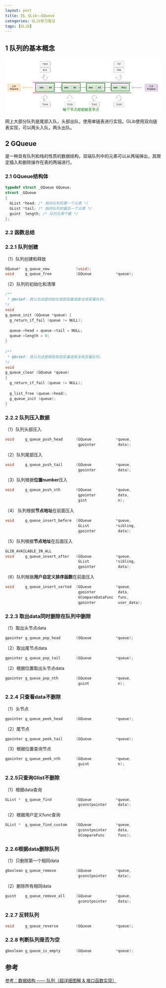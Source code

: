 ```yaml
---
layout: post
title: 四、GLib——GQueue
categories: GLib学习笔记
tags: [GLib]
---
```


## 1 队列的基本概念

![alt text](/assets/GLibStudy/04_GQueue/image/image.png)

网上大部分队列是尾部入队，头部出队，使用单链表进行实现。GLib使用双向链表实现，可以两头入队，两头出队。

## 2 GQueue

是一种具有队列和栈的性质的数据结构，双端队列中的元素可以从两端弹出，其限定插入和删除操作在表的两端进行。

### 2.1 GQueue结构体

```c
typedef struct _GQueue GQueue;
struct _GQueue
{
  GList *head; /* 指向队列的第一个元素 */
  GList *tail; /* 指向队列的最后一个元素 */
  guint  length; /* 队列元素个数 */
};
```

### 2.2 函数总结

### 2.2.1 队列创建
（1）队列创建和释放
```c
GQueue*  g_queue_new            (void);
void     g_queue_free           (GQueue           *queue);
```
（2）队列的初始化和清理
```c
/**
 * @brief: 我认为这是初始化局部变量或者全局变量队列。
*/
void
g_queue_init (GQueue *queue) {
  g_return_if_fail (queue != NULL);

  queue->head = queue->tail = NULL;
  queue->length = 0;
}

/**
 * @brief: 我认为这是释放局部变量或者全局变量队列。
*/
void
g_queue_clear (GQueue *queue)
{
  g_return_if_fail (queue != NULL);

  g_list_free (queue->head);
  g_queue_init (queue);
}

```
### 2.2.2 队列压入数据
（1）队列头部压入
```c
void     g_queue_push_head      (GQueue           *queue,
                                 gpointer          data);
```
（2）队列尾部压入
```c
void     g_queue_push_tail      (GQueue           *queue,
                                 gpointer          data);
```
（3）队列根据**位置number**压入
```c
void     g_queue_push_nth       (GQueue           *queue,
                                 gpointer          data,
                                 gint              n);
```
（4） 队列根据**节点地址**在前面压入
```c
void     g_queue_insert_before  (GQueue           *queue,
                                 GList            *sibling,
                                 gpointer          data);
```
（5）队列根据**节点地址**在后面压入
```c
GLIB_AVAILABLE_IN_ALL
void     g_queue_insert_after   (GQueue           *queue,
                                 GList            *sibling,
                                 gpointer          data);
```
（6）队列根据**用户自定义排序函数**在前面压入
```c
void     g_queue_insert_sorted  (GQueue           *queue,
                                 gpointer          data,
                                 GCompareDataFunc  func,
                                 gpointer          user_data);
```
### 2.2.3 取出data同时删除在队列中删除
（1）取出头节点data
```c
gpointer g_queue_pop_head       (GQueue           *queue);
```
（2）取出尾节点data
```c
gpointer g_queue_pop_tail       (GQueue           *queue);
```
（2）根据位置取出头节点data
```c
gpointer g_queue_pop_nth        (GQueue           *queue,
                                 guint             n);
```
### 2.2.4 只查看data不删除
（1）头节点
```c
gpointer g_queue_peek_head      (GQueue           *queue);
```
（2）尾节点
```c
gpointer g_queue_peek_tail      (GQueue           *queue);
```
（3）根据位置查询节点
```c
gpointer g_queue_peek_nth       (GQueue           *queue,
                                 guint             n);
```
### 2.2.5只查询Glist不删除
（1）根据data查询
```c
GList *  g_queue_find           (GQueue           *queue,
                                 gconstpointer     data);
```
（2）根据用户定义func查询
```c
GList *  g_queue_find_custom    (GQueue           *queue,
                                 gconstpointer     data,
                                 GCompareFunc      func);
```
### 2.2.6根据data删除队列
（1）只删除第一个相同data
```c
gboolean g_queue_remove         (GQueue           *queue,
                                 gconstpointer     data);
```
（2）删除所有相同data
```c
guint    g_queue_remove_all     (GQueue           *queue,
                                 gconstpointer     data);
```
### 2.2.7 反转队列

```c
void     g_queue_reverse        (GQueue           *queue);
```

### 2.2.8 判断队列是否为空

```c
gboolean g_queue_is_empty       (GQueue           *queue);
```


## 参考

[参考：数据结构 —— 队列（超详细图解 & 接口函数实现）](https://blog.csdn.net/qq_64589446/article/details/126317028)